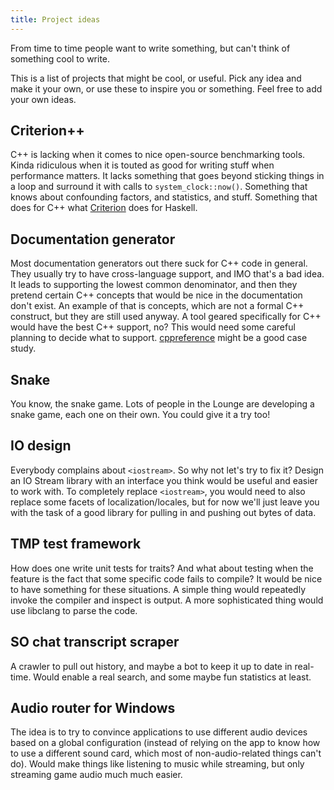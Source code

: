 ```yaml
---
title: Project ideas
---
```

From time to time people want to write something, but can't think of something cool to write.

This is a list of projects that might be cool, or useful. Pick any idea and make it your own, or use
these to inspire you or something. Feel free to add your own ideas.

## Criterion++

C++ is lacking when it comes to nice open-source benchmarking tools. Kinda ridiculous when it is touted as good for writing
stuff when performance matters. It lacks something that goes beyond sticking things in a loop and surround it with calls
to `system_clock::now()`. Something that knows about confounding factors, and statistics, and stuff. Something that does
for C++ what [Criterion](http://www.serpentine.com/blog/2009/09/29/criterion-a-new-benchmarking-library-for-haskell/) does for Haskell.

## Documentation generator

Most documentation generators out there suck for C++ code in general. They usually try to have cross-language support,
and IMO that's a bad idea. It leads to supporting the lowest common denominator, and then they pretend certain
C++ concepts that would be nice in the documentation don't exist. An example of that is concepts, which are not
a formal C++ construct, but they are still used anyway. A tool geared specifically for C++ would have the best
C++ support, no? This would need some careful planning to decide what to support. [cppreference](http://cppreference.com)
might be a good case study.

## Snake

You know, the snake game. Lots of people in the Lounge are developing a snake game, each one on their own. You could give it a try too!

## IO design

Everybody complains about `<iostream>`. So why not let's try to fix it? Design an IO Stream library with
an interface you think would be useful and easier to work with. To completely replace `<iostream>`,
you would need to also replace some facets of localization/locales, but for now we'll just leave you
with the task of a good library for pulling in and pushing out bytes of data.

## TMP test framework

How does one write unit tests for traits? And what about testing when the feature is the fact that some
specific code fails to compile? It would be nice to have something for these situations. A simple thing
would repeatedly invoke the compiler and inspect is output. A more sophisticated thing would use libclang to parse the code.

## SO chat transcript scraper

A crawler to pull out history, and maybe a bot to keep it up to date in real-time.
Would enable a real search, and some maybe fun statistics at least.

## Audio router for Windows

The idea is to try to convince applications to use different audio devices based on
a global configuration (instead of relying on the app to know how to use a different sound card,
which most of non-audio-related things can't do). Would make things like listening to
music while streaming, but only streaming game audio much much easier.

